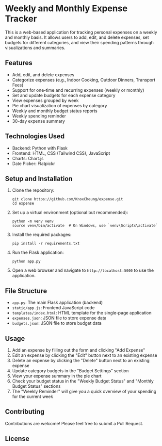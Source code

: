 # Weekly and Monthly Expense Tracker

This is a web-based application for tracking personal expenses on a weekly and monthly basis. It allows users to add, edit, and delete expenses, set budgets for different categories, and view their spending patterns through visualizations and summaries.

## Features

- Add, edit, and delete expenses
- Categorize expenses (e.g., Indoor Cooking, Outdoor Dinners, Transport Fees)
- Support for one-time and recurring expenses (weekly or monthly)
- Set and update budgets for each expense category
- View expenses grouped by week
- Pie chart visualization of expenses by category
- Weekly and monthly budget status reports
- Weekly spending reminder
- 30-day expense summary

## Technologies Used

- Backend: Python with Flask
- Frontend: HTML, CSS (Tailwind CSS), JavaScript
- Charts: Chart.js
- Date Picker: Flatpickr

## Setup and Installation

1. Clone the repository:
   ```
   git clone https://github.com/KnoxCheung/expense.git
   cd expense
   ```

2. Set up a virtual environment (optional but recommended):
   ```
   python -m venv venv
   source venv/bin/activate  # On Windows, use `venv\Scripts\activate`
   ```

3. Install the required packages:
   ```
   pip install -r requirements.txt
   ```

4. Run the Flask application:
   ```
   python app.py
   ```

5. Open a web browser and navigate to `http://localhost:5000` to use the application.

## File Structure

- `app.py`: The main Flask application (backend)
- `static/app.js`: Frontend JavaScript code
- `templates/index.html`: HTML template for the single-page application
- `expenses.json`: JSON file to store expense data
- `budgets.json`: JSON file to store budget data

## Usage

1. Add an expense by filling out the form and clicking "Add Expense"
2. Edit an expense by clicking the "Edit" button next to an existing expense
3. Delete an expense by clicking the "Delete" button next to an existing expense
4. Update category budgets in the "Budget Settings" section
5. View your expense summary in the pie chart
6. Check your budget status in the "Weekly Budget Status" and "Monthly Budget Status" sections
7. The "Weekly Reminder" will give you a quick overview of your spending for the current week

## Contributing

Contributions are welcome! Please feel free to submit a Pull Request.

## License
